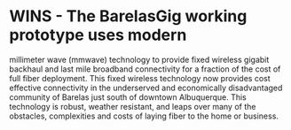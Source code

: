 # WINS - The BarelasGig working prototype uses modern
millimeter wave (mmwave) technology to provide fixed wireless gigabit
backhaul and last mile broadband connectivity for a fraction of the cost
of full fiber deployment. This fixed wireless technology now provides
cost effective connectivity in the underserved and economically
disadvantaged community of Barelas just south of downtown
Albuquerque. This technology is robust, weather resistant, and leaps
over many of the obstacles, complexities and costs of laying fiber to
the home or business.

